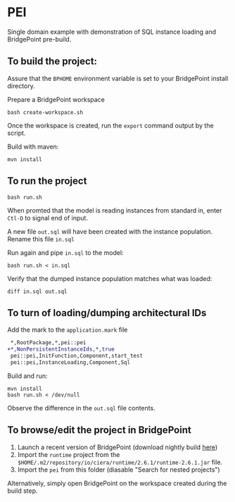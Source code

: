 # PEI

Single domain example with demonstration of SQL instance loading and
BridgePoint pre-build.

## To build the project:

Assure that the `BPHOME` environment variable is set to your BridgePoint
install directory.

Prepare a BridgePoint workspace
```
bash create-workspace.sh
```

Once the workspace is created, run the `export` command output by the script.

Build with maven:
```
mvn install
```

## To run the project

```
bash run.sh
```

When promted that the model is reading instances from standard in, enter
`Ctl-D` to signal end of input.

A new file `out.sql` will have been created with the instance population. Rename
this file `in.sql`

Run again and pipe `in.sql` to the model:
```
bash run.sh < in.sql
```

Verify that the dumped instance population matches what was loaded:
```
diff in.sql out.sql
```

## To turn of loading/dumping architectural IDs

Add the mark to the `application.mark` file

```diff
 *,RootPackage,*,pei::pei
+*,NonPersistentInstanceIds,*,true
 pei::pei,InitFunction,Component,start_test
 pei::pei,InstanceLoading,Component,Sql
```

Build and run:
```
mvn install
bash run.sh < /dev/null
```

Observe the difference in the `out.sql` file contents.

## To browse/edit the project in BridgePoint

1. Launch a recent version of BridgePoint (download nightly build
   [here](https://s3.amazonaws.com/xtuml-releases/nightly-build/buildfiles.html))
2. Import the `runtime` project from the
   `$HOME/.m2/repository/io/ciera/runtime/2.6.1/runtime-2.6.1.jar` file.
3. Import the `pei` from this folder (diasable "Search for nested
   projects")

Alternatively, simply open BridgePoint on the workspace created during the build
step.

